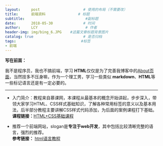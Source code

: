 ```yaml
---
layout:     post                    # 使用的布局（不需要改）
title:      前端资料               # 标题 
subtitle:                            #副标题
date:       2018-05-30              # 时间
author:     LCY                      # 作者
header-img: img/bing_6.JPG    #这篇文章标题背景图片
catalog: true                       # 是否归档
tags:                              #标签
- 前端
---
```


**写在前面：**

我不是程序员，我也不搞前端，学习 **HTML**仅仅是为了完善我博客中的[About页面](https://liaochengyu.github.io/about/)，当然技多不压身嘛，作为一个理工男，学习一些类似 **markdown**、**HTML**等一些标记语言还是有一定必要的。

-------------
* 入门简介：教程来自慕课网，本课程从最基本的概念开始讲起，步步深入，带领大家学习HTML、CSS样式基础知识，了解各种常用标签的意义以及基本用法，后半部分教程主要讲解CSS样式代码添加，为后面的案例课程打下基础。<br/>
**课程链接：**[HTML+CSS基础课程](https://www.imooc.com/learn/9)

* 推荐一个前端网站，slogan是**专注于web开发**，其中包括比较清晰完整的语言，强烈的推荐。<br/>
**参考链接：** [html语言教程](http://www.adminwang.com/html/)
